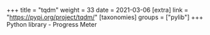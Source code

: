 +++
title = "tqdm"
weight = 33
date = 2021-03-06
[extra]
link = "https://pypi.org/project/tqdm/"
[taxonomies]
groups = ["pylib"]
+++
Python library - Progress Meter

